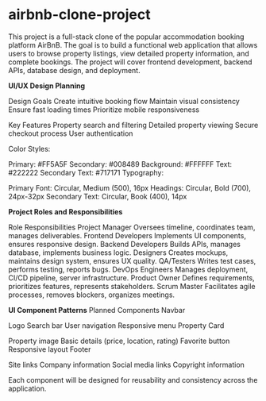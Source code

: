 # airbnb-clone-project

This project is a full-stack clone of the popular accommodation booking platform AirBnB. 
The goal is to build a functional web application that allows users to browse property listings, view detailed property information, and complete bookings. The project will cover frontend development, backend APIs, database design, and deployment.

**UI/UX Design Planning**

Design Goals
Create intuitive booking flow
Maintain visual consistency
Ensure fast loading times
Prioritize mobile responsiveness

Key Features
Property search and filtering
Detailed property viewing
Secure checkout process
User authentication

Color Styles:

Primary: #FF5A5F
Secondary: #008489
Background: #FFFFFF
Text: #222222
Secondary Text: #717171
Typography:

Primary Font: Circular, Medium (500), 16px
Headings: Circular, Bold (700), 24px-32px
Secondary Text: Circular, Book (400), 14px


**Project Roles and Responsibilities**


Role	Responsibilities
Project Manager	Oversees timeline, coordinates team, manages deliverables.
Frontend Developers	Implements UI components, ensures responsive design.
Backend Developers	Builds APIs, manages database, implements business logic.
Designers	Creates mockups, maintains design system, ensures UX quality.
QA/Testers	Writes test cases, performs testing, reports bugs.
DevOps Engineers	Manages deployment, CI/CD pipeline, server infrastructure.
Product Owner	Defines requirements, prioritizes features, represents stakeholders.
Scrum Master	Facilitates agile processes, removes blockers, organizes meetings.


**UI Component Patterns**
Planned Components
Navbar

Logo
Search bar
User navigation
Responsive menu
Property Card

Property image
Basic details (price, location, rating)
Favorite button
Responsive layout
Footer

Site links
Company information
Social media links
Copyright information


Each component will be designed for reusability and consistency across the application.












